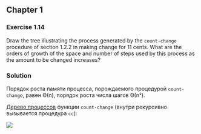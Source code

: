 ## Chapter 1

### Exercise 1.14

Draw the tree illustrating the process generated by the `count-change` procedure of section 1.2.2 in making change for 11 cents. What are the orders of growth of the space and number of steps used by this process as the amount to be changed increases?

### Solution

Порядок роста памяти процесса, порождаемого процедурой `count-change`, равен Θ(n), порядок роста числа шагов Θ(n²).

[Дерево процессов](https://realtimeboard.com/app/embed/o9J_kyCoYSU=) функции `count-change` (внутри рекурсивно вызывается процедура `cc`):

<p>
  <img src="https://i.ibb.co/09kr8gG/SICPexpression1-14.png">
</p>
